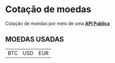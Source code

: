 # Cotação de moedas

Cotação de moedas por meio de uma  [**API Publica**](https://docs.awesomeapi.com.br/) 


## MOEDAS USADAS

<table>
 <tr>
 <td>BTC</td>
 <td>USD</td>
 <td>EUR</td>

 </tr>
 
 </table>
 
 


